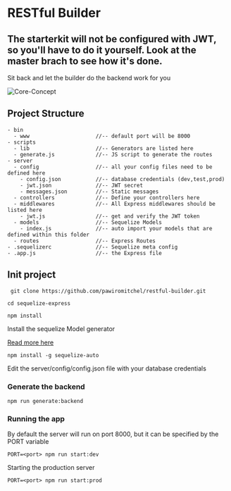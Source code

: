 # RESTful Builder

## The starterkit will not be configured with JWT, so you'll have to do it yourself. Look at the master brach to see how it's done.

Sit back and let the builder do the backend work for you

![Core-Concept](https://i.ibb.co/2jWZqkL/RESTful-Builder-Diagrams-Final.png)

## Project Structure

```
- bin
  - www                     //-- default port will be 8000
- scripts
  - lib                     //-- Generators are listed here
  - generate.js             //-- JS script to generate the routes
- server
  - config                  //-- all your config files need to be defined here
    - config.json           //-- database credentials (dev,test,prod)
    - jwt.json              //-- JWT secret
    - messages.json         //-- Static messages
  - controllers             //-- Define your controllers here
  - middlewares             //-- All Express middlewares should be listed here
    - jwt.js                //-- get and verify the JWT token
  - models                  //-- Sequelize Models
    - index.js              //-- auto import your models that are defined within this folder
  - routes                  //-- Express Routes
- .sequelizerc              //-- Sequelize meta config
- .app.js                   //-- the Express file
```

## Init project

``` git clone https://github.com/pawiromitchel/restful-builder.git```

``` cd sequelize-express ```

``` npm install ```

Install the sequelize Model generator

[Read more here](https://github.com/sequelize/sequelize-auto)

``` npm install -g sequelize-auto ```

Edit the server/config/config.json file with your database credentials

### Generate the backend

``` npm run generate:backend ```

### Running the app

By default the server will run on port 8000, but it can be specified by the PORT variable

```PORT=<port> npm run start:dev ```

Starting the production server

```PORT=<port> npm run start:prod ```

